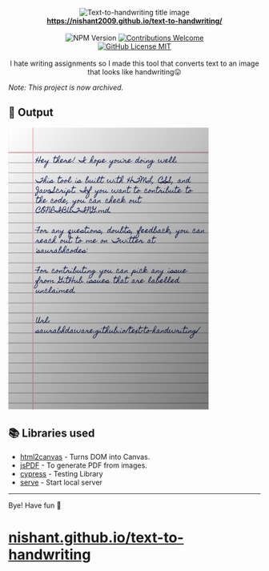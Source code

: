 <p align="center">
<img alt="Text-to-handwriting title image" src="https://res.cloudinary.com/saurabhdaware/image/upload/w_400/v1586015094/saurabh2019/text-to-handwriting-title.png" /> 
<br/><b><a href="https://nishant2009.github.io/text-to-handwriting/">https://nishant2009.github.io/text-to-handwriting/</a></b><br/><br/><img alt="NPM Version" src="https://img.shields.io/github/package-json/v/Nishant2009/text-to-handwriting?style=for-the-badge&labelColor=black&logo=npm&color=darkred" /> <a href="#contributing"><img alt="Contributions Welcome" src="https://img.shields.io/badge/contributions-welcome-brightgreen?style=for-the-badge&labelColor=black&logo=github"></a> <br/><a href="https://github.com/Nishant2009/text-to-handwriting/blob/master/LICENSE"> <img alt="GitHub License MIT" src="https://img.shields.io/github/license/Nishant2009/text-to-handwriting?style=for-the-badge&labelColor=black&logo=github"> </a><br/><br/> I hate writing assignments so I made this tool that converts text to an image that looks like handwriting😛 

</p>

*Note: This project is now archived.*

## 🌠 Output

<img width="400" alt="Sample image of output" src="sample.jpeg" />

## 📚 Libraries used

- [html2canvas](https://github.com/niklasvh/html2canvas) - Turns DOM into Canvas.
- [jsPDF](https://github.com/MrRio/jsPDF) - To generate PDF from images.
- [cypress](https://github.com/cypress-io/cypress) - Testing Library
- [serve](https://github.com/zeit/serve) - Start local server

---

Bye!
Have fun 🦄
# [nishant.github.io/text-to-handwriting](nishant.github.io/text-to-handwriting)
